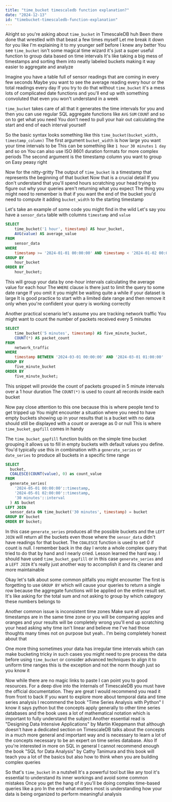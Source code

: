 ```yaml
---
title: "time_bucket timescaledb function explanation?"
date: "2024-12-13"
id: "timebucket-timescaledb-function-explanation"
---
```


Alright so you're asking about `time_bucket` in TimescaleDB huh Been there done that wrestled with that beast a few times myself Let me break it down for you like I'm explaining it to my younger self before I knew any better You see `time_bucket` isn't some magical time wizard it's just a super useful function to group data based on time intervals It's like taking a big mess of timestamps and sorting them into neatly labeled buckets making it way easier to aggregate and analyze

Imagine you have a table full of sensor readings that are coming in every few seconds Maybe you want to see the average reading every hour or the total readings every day If you try to do that without `time_bucket` it's a mess lots of complicated date functions and you'll end up with something convoluted that even you won't understand in a week

`time_bucket` takes care of all that it generates the time intervals for you and then you can use regular SQL aggregate functions like `AVG` `SUM` `COUNT` and so on to get what you need You don't need to pull your hair out calculating the start and end of each interval yourself

So the basic syntax looks something like this `time_bucket(bucket_width, timestamp_column)` The first argument `bucket_width` is how large you want your time intervals to be This can be something like `1 hour` `30 minutes` `1 day` and so on You can also use ISO 8601 duration formats for more complex periods The second argument is the timestamp column you want to group on Easy peasy right

Now for the nitty-gritty The output of `time_bucket` is a timestamp that represents the beginning of that bucket Now that is a crucial detail If you don't understand that you'll spend hours scratching your head trying to figure out why your queries aren't returning what you expect The thing you might need to remember is that if you want the end of the bucket you'd need to compute it adding `bucket_width` to the starting timestamp

Let's take an example of some code you might find in the wild Let's say you have a `sensor_data` table with columns `timestamp` and `value`

```sql
SELECT
    time_bucket('1 hour', timestamp) AS hour_bucket,
    AVG(value) AS average_value
FROM
    sensor_data
WHERE
    timestamp >= '2024-01-01 00:00:00' AND timestamp < '2024-01-02 00:00:00'
GROUP BY
    hour_bucket
ORDER BY
    hour_bucket;
```

This will group your data by one-hour intervals calculating the average value for each hour The `WHERE` clause is there just to limit the query to some date range If you omit it you might be waiting quite a while if your dataset is large It is good practice to start with a limited date range and then remove it only when you're confident your query is working correctly

Another practical scenario let's assume you are tracking network traffic You might want to count the number of packets received every 5 minutes

```sql
SELECT
    time_bucket('5 minutes', timestamp) AS five_minute_bucket,
    COUNT(*) AS packet_count
FROM
    network_traffic
WHERE
    timestamp BETWEEN '2024-03-01 00:00:00' AND '2024-03-01 01:00:00'
GROUP BY
    five_minute_bucket
ORDER BY
    five_minute_bucket;
```

This snippet will provide the count of packets grouped in 5 minute intervals over a 1 hour duration The `COUNT(*)` is used to count all records inside each bucket

Now pay close attention to this one because this is where people tend to get tripped up You might encounter a situation where you need to have empty buckets showing up in your results that is a bucket with no data should still be displayed with a count or average as 0 or null This is where `time_bucket_gapfill` comes in handy

The `time_bucket_gapfill` function builds on the simple time bucket grouping it allows us to fill in empty buckets with default values you define. You'd typically use this in combination with a `generate_series` or `date_series` to produce all buckets in a specific time range

```sql
SELECT
  bucket,
  COALESCE(COUNT(value), 0) as count_value
FROM
  generate_series(
    '2024-05-01 00:00:00'::timestamp,
    '2024-05-01 02:00:00'::timestamp,
    '30 minutes'::interval
  ) AS bucket
LEFT JOIN
  sensor_data ON time_bucket('30 minutes', timestamp) = bucket
GROUP BY bucket
ORDER BY bucket;
```

In this case `generate_series` produces all the possible buckets and the `LEFT JOIN` will return all the buckets even those where the `sensor_data` didn't have readings for that bucket. The `COALESCE` function is used to set 0 if count is null. I remember back in the day I wrote a whole complex query that tried to do that by hand and I nearly cried. Lesson learned the hard way. I should have used `time_bucket_gapfill` or in this case `generate_series` and a `LEFT JOIN` it's really just another way to accomplish it and its cleaner and more maintainable

Okay let's talk about some common pitfalls you might encounter The first is forgetting to use `GROUP BY` which will cause your queries to return a single row because the aggregate functions will be applied on the entire result set. It's like asking for the total sum and not asking to group by which category these numbers belongs to

Another common issue is inconsistent time zones Make sure all your timestamps are in the same time zone or you will be comparing apples and oranges and your results will be completely wrong you'll end up scratching your head asking why time isn't linear and believe me I've had those thoughts many times not on purpose but yeah.. I'm being completely honest about that

One more thing sometimes your data has irregular time intervals which can make bucketing tricky in such cases you might need to pre process the data before using `time_bucket` or consider advanced techniques to align it to uniform time ranges this is the exception and not the norm though just so you know it

Now while there are no magic links to paste I can point you to good resources. For a deep dive into the internals of TimescaleDB you must have the official documentation. They are great I would recommend you read it from front to back If you want to explore more about temporal data and time series analysis I recommend the book "Time Series Analysis with Python" I know it says python but the concepts apply generally to other time series databases and the book uses a lot of mathematical notation which is important to fully understand the subject Another essential read is "Designing Data Intensive Applications" by Martin Kleppmann that although doesn't have a dedicated section on TimescaleDB talks about the concepts in a much more general and important way and is necessary to learn a lot of the concepts necessary to be an expert on time series database. Also If you're interested in more on SQL in general I cannot recommend enough the book "SQL for Data Analysis" by Cathy Tanimura and this book will teach you a lot of the basics but also how to think when you are building complex queries

So that's `time_bucket` in a nutshell It's a powerful tool but like any tool it's essential to understand its inner workings and avoid some common mistakes Once you get the hang of it you'll be doing complex time-based queries like a pro In the end what matters most is understanding how your data is being organized to perform meaningful analysis
